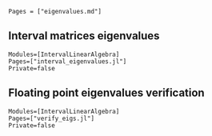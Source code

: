 ```@index
Pages = ["eigenvalues.md"]
```

## Interval matrices eigenvalues
```@autodocs
Modules=[IntervalLinearAlgebra]
Pages=["interval_eigenvalues.jl"]
Private=false
```

## Floating point eigenvalues verification

```@autodocs
Modules=[IntervalLinearAlgebra]
Pages=["verify_eigs.jl"]
Private=false
```

